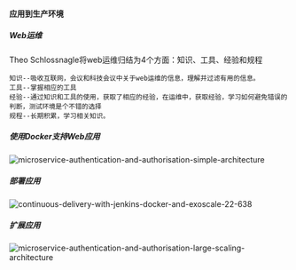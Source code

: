 <!--
author: os4uinfo
head: https://os4u.info/blog/img/sun.png
date: 2017-05-16
title: docker应用到生产环境
tags: Docker
images: https://os4u.info/blog/img/sun.png
category: Docker 
status: publish
summary: Docker出自于dotCloud的PaaS，以一种快速的、可扩展的方式满足IT对于开发部门和部署web应用的需求，并满足日益增长的Web需求。在生产环境中，将所有应用运行在Docker容器中，不是一件简单的事情
-->

#### 应用到生产环境

##### Web运维
Theo Schlossnagle将web运维归结为4个方面：知识、工具、经验和规程

```
知识--吸收互联网，会议和科技会议中关于web运维的信息，理解并过滤有用的信息。
工具--掌握相应的工具
经验--通过知识和工具的使用，获取了相应的经验，在运维中，获取经验，学习如何避免错误的判断，测试环境是个不错的选择
规程--长期积累，学习相关知识。
```

##### 使用Docker支持Web应用

![microservice-authentication-and-authorisation-simple-architecture](https://www.os4u.info/blog/docker/images/microservice-authentication-and-authorisation-simple-architecture.jpg)

##### 部署应用

![continuous-delivery-with-jenkins-docker-and-exoscale-22-638](https://www.os4u.info/blog/docker/images/continuous-delivery-with-jenkins-docker-and-exoscale-22-638.jpg)

##### 扩展应用

![microservice-authentication-and-authorisation-large-scaling-architecture](https://www.os4u.info/blog/docker/images/microservice-authentication-and-authorisation-large-scaling-architecture.jpg)